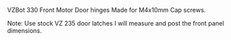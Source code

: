 VZBot 330 Front Motor Door hinges
Made for M4x10mm Cap screws. 

Note: Use stock VZ 235 door latches
I will measure and post the front panel dimensions. 

